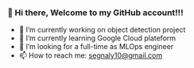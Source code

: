 ### 👋 Hi there, Welcome to my GitHub account!!!

- 🔭 I’m currently working on object detection project 
- 🌱 I’m currently learning Google Cloud plateform
- 🤔 I’m looking for a full-time as MLOps engineer
- 📫 How to reach me: segnaly10@gmail.com

<!--
**Segnaly-2021/Segnaly-2021** is a ✨ _special_ ✨ repository because its `README.md` (this file) appears on your GitHub profile.

Here are some ideas to get you started:
-->
